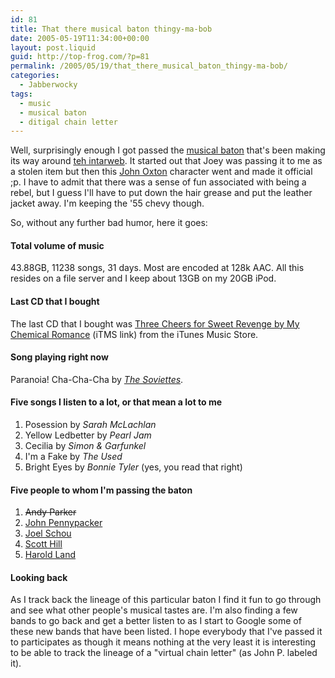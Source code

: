 ```yaml
---
id: 81
title: That there musical baton thingy-ma-bob
date: 2005-05-19T11:34:00+00:00
layout: post.liquid
guid: http://top-frog.com/?p=81
permalink: /2005/05/19/that_there_musical_baton_thingy-ma-bob/
categories:
  - Jabberwocky
tags:
  - music
  - musical baton
  - ditigal chain letter
---
```

Well, surprisingly enough I got passed the [musical baton](http://milkcarton.protonage.net/?p=66) that's been making its way around [teh intarweb](https://www.google.com/search?rls=en&q=musical+baton). It started out that Joey was passing it to me as a stolen item but then this [John Oxton](http://joshuaink.com/) character went and made it official ;p. I have to admit that there was a sense of fun associated with being a rebel, but I guess I'll have to put down the hair grease and put the leather jacket away. I'm keeping the '55 chevy though.

So, without any further bad humor, here it goes:

#### Total volume of music

43.88GB, 11238 songs, 31 days. Most are encoded at 128k AAC. All this resides on a file server and I keep about 13GB on my 20GB iPod.

#### Last CD that I bought

The last CD that I bought was [Three Cheers for Sweet Revenge by My Chemical Romance](http://phobos.apple.com/WebObjects/MZStore.woa/wa/viewAlbum?playlistId=14748657) (iTMS link) from the iTunes Music Store.

#### Song playing right now

Paranoia! Cha-Cha-Cha by [_The Soviettes_](http://www.thesoviettes.net/).

#### Five songs I listen to a lot, or that mean a lot to me

  1. Posession by _Sarah McLachlan_ 
  2. Yellow Ledbetter by _Pearl Jam_ 
  3. Cecilia by _Simon & Garfunkel_ 
  4. I'm a Fake by _The Used_ 
  5. Bright Eyes by _Bonnie Tyler_ (yes, you read that right)

#### Five people to whom I'm passing the baton

  1. ~~Andy Parker~~ 
  2. [John Pennypacker](http://www.pennypacker.net) 
  3. [Joel Schou](http://www.joelschou.com) 
  4. [Scott Hill](http://www.smhill.net) 
  5. [Harold Land](http://www.halbie.com)

#### Looking back

As I track back the lineage of this particular baton I find it fun to go through and see what other people's musical tastes are. I'm also finding a few bands to go back and get a better listen to as I start to Google some of these new bands that have been listed. I hope everybody that I've passed it to participates as though it means nothing at the very least it is interesting to be able to track the lineage of a "virtual chain letter" (as John P. labeled it).
